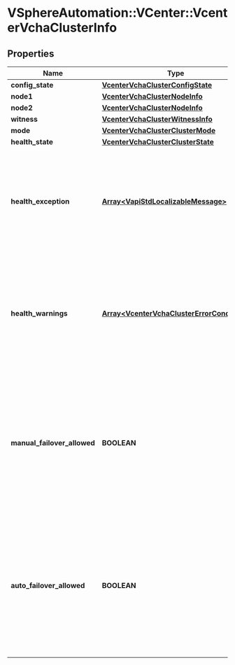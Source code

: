 # VSphereAutomation::VCenter::VcenterVchaClusterInfo

## Properties
Name | Type | Description | Notes
------------ | ------------- | ------------- | -------------
**config_state** | [**VcenterVchaClusterConfigState**](VcenterVchaClusterConfigState.md) |  | [optional] 
**node1** | [**VcenterVchaClusterNodeInfo**](VcenterVchaClusterNodeInfo.md) |  | [optional] 
**node2** | [**VcenterVchaClusterNodeInfo**](VcenterVchaClusterNodeInfo.md) |  | [optional] 
**witness** | [**VcenterVchaClusterWitnessInfo**](VcenterVchaClusterWitnessInfo.md) |  | [optional] 
**mode** | [**VcenterVchaClusterClusterMode**](VcenterVchaClusterClusterMode.md) |  | [optional] 
**health_state** | [**VcenterVchaClusterClusterState**](VcenterVchaClusterClusterState.md) |  | [optional] 
**health_exception** | [**Array&lt;VapiStdLocalizableMessage&gt;**](VapiStdLocalizableMessage.md) | Health warning messages if the health information is unavailable. If unset, then the cluster is in a healthy state. | [optional] 
**health_warnings** | [**Array&lt;VcenterVchaClusterErrorCondition&gt;**](VcenterVchaClusterErrorCondition.md) | A collection of messages describing the reason for a non-healthy Cluster. If unset, then the cluster is in a healthy state. | [optional] 
**manual_failover_allowed** | **BOOLEAN** | Specifies if manual failover is allowed. If unset, then the cluster state healthy and manual failover allowance in accordance with the cluster mode. | [optional] 
**auto_failover_allowed** | **BOOLEAN** | Specifies if automatic failover is allowed. If unset, then the cluster state healthy and automatic failover allowance in accordance with the cluster mode. | [optional] 


